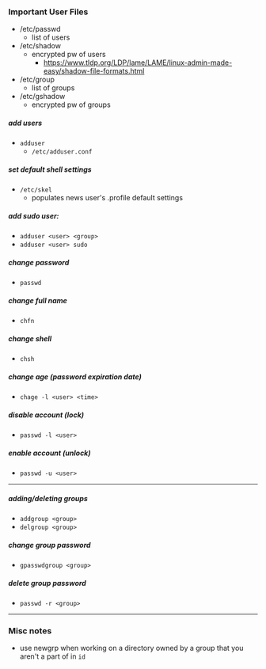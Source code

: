 ### Important User Files 
* /etc/passwd
  * list of users
* /etc/shadow 
  * encrypted pw of users
    * https://www.tldp.org/LDP/lame/LAME/linux-admin-made-easy/shadow-file-formats.html
* /etc/group 
  * list of groups
* /etc/gshadow 
  * encrypted pw of groups

##### add users
  * `adduser`
    * `/etc/adduser.conf`

##### set default shell settings 
* `/etc/skel`
  * populates news user's .profile default settings

##### add sudo user:
* `adduser <user> <group>`
* `adduser <user> sudo`

##### change password
* `passwd`

##### change full name
* `chfn`

##### change shell
* `chsh`

##### change age (password expiration date)
* `chage -l <user> <time>`

##### disable account (lock)
* `passwd -l <user>`

##### enable account (unlock)
* `passwd -u <user>`

***

##### adding/deleting groups
* `addgroup <group>`
* `delgroup <group>`

##### change group password
* `gpasswdgroup <group>`

##### delete group password
* `passwd -r <group>`

***

### Misc notes
* use newgrp when working on a directory owned by a group that you aren't a part of in `id`
